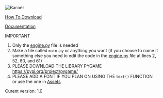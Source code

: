 ![Banner](https://github.com/Dragon-Chicken/Basilisk/assets/70321204/7293c7a2-2992-44da-aa08-65cdbbf3fdff)

[How To Download](https://github.com/Dragon-Chicken/Basilisk/wiki/HOW-DO-DOWNLOAD)

[Documentation](https://github.com/Dragon-Chicken/DragonEngine/wiki)

IMPORTANT

1. Only the [engine.py](https://github.com/Dragon-Chicken/DragonEngine/blob/main/engine.py) file is needed
2. Make a file called `main.py` or anything you want (if you choose to name it something else you need to edit the code in the [engine.py](https://github.com/Dragon-Chicken/DragonEngine/blob/main/engine.py) file at lines 2, 52, 60, and 61)
3. PLEASE DOWNLOAD THE LIBRARY PYGAME https://pypi.org/project/pygame/
4. PLEASE ADD A FONT IF YOU PLAN ON USING THE `text()` FUNCTION or use the one in [Assets](https://github.com/Dragon-Chicken/Basilisk/tree/main/Assets)

Curent version: 1.0

